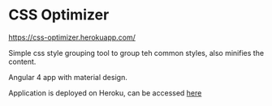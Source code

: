 # CSS Optimizer
<a href="https://css-optimizer.herokuapp.com/">https://css-optimizer.herokuapp.com/</a>

Simple css style grouping tool to group teh common styles, also minifies the content. 

Angular 4 app with material design.

Application is deployed on Heroku, can be accessed <a href="https://css-optimizer.herokuapp.com/">here</a>
